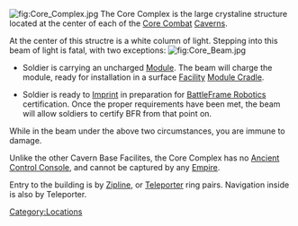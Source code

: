 ![](Core_Complex.jpg "fig:Core_Complex.jpg") The Core Complex is the
large crystaline structure located at the center of each of the [Core
Combat](Core_Combat "wikilink") [Caverns](Caverns "wikilink").

At the center of this structre is a white column of light. Stepping into
this beam of light is fatal, with two exceptions:
![](Core_Beam.jpg "fig:Core_Beam.jpg")

-   Soldier is carrying an uncharged [Module](Modules "wikilink"). The
    beam will charge the module, ready for installation in a surface
    [Facility](Facility "wikilink") [Module
    Cradle](Module_Cradle "wikilink").

<!-- -->

-   Soldier is ready to [Imprint](BFR_Imprint "wikilink") in preparation
    for [BattleFrame Robotics](BattleFrame_Robotics "wikilink")
    certification. Once the proper requirements have been met, the beam
    will allow soldiers to certify BFR from that point on.

While in the beam under the above two circumstances, you are immune to
damage.

Unlike the other Cavern Base Facilites, the Core Complex has no [Ancient
Control Console](Ancient_Control_Console "wikilink"), and cannot be
captured by any [Empire](Empire "wikilink").

Entry to the building is by [Zipline](Zipline "wikilink"), or
[Teleporter](Teleporter "wikilink") ring pairs. Navigation inside is
also by Teleporter.

[Category:Locations](Category:Locations "wikilink")